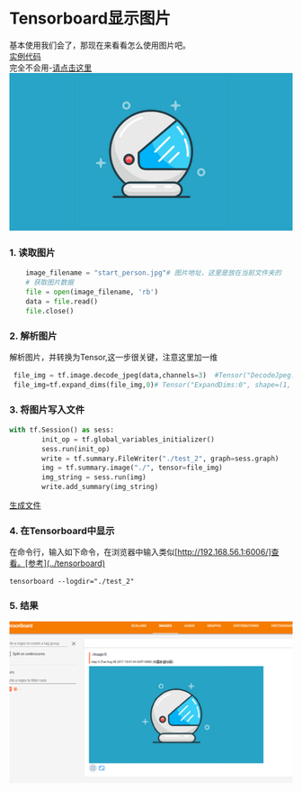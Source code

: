 # Tensorboard显示图片
基本使用我们会了，那现在来看看怎么使用图片吧。     
[实例代码](./SummaryImage.py)    
完全不会用-[请点击这里](../tensorboard) 
![图片资源](./start_person.jpg)      
### 1. 读取图片

```python 
    image_filename = "start_person.jpg"# 图片地址，这里是放在当前文件夹的
    # 获取图片数据
    file = open(image_filename, 'rb')
    data = file.read()
    file.close()
```
### 2. 解析图片
解析图片，并转换为Tensor,这一步很关键，注意这里加一维
```python 
 file_img = tf.image.decode_jpeg(data,channels=3)  #Tensor("DecodeJpeg:0", shape=(?, ?, 3), dtype=uint8)
 file_img=tf.expand_dims(file_img,0)# Tensor("ExpandDims:0", shape=(1, ?, ?, 3), dtype=uint8)
```
### 3. 将图片写入文件
```python 
with tf.Session() as sess:
        init_op = tf.global_variables_initializer()
        sess.run(init_op)
        write = tf.summary.FileWriter("./test_2", graph=sess.graph)
        img = tf.summary.image("./", tensor=file_img)
        img_string = sess.run(img)
        write.add_summary(img_string)
```
[生成文件](./test_2)
### 4. 在Tensorboard中显示
在命令行，输入如下命令，在浏览器中输入类似[http://192.168.56.1:6006/]查看。[参考](../tensorboard)
```
tensorboard --logdir="./test_2"
```
### 5. 结果
![结果](./sum_image.png)
